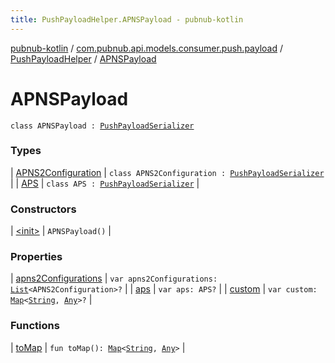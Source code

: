 ```yaml
---
title: PushPayloadHelper.APNSPayload - pubnub-kotlin
---
```


[pubnub-kotlin](../../../index.html) / [com.pubnub.api.models.consumer.push.payload](../../index.html) / [PushPayloadHelper](../index.html) / [APNSPayload](./index.html)

# APNSPayload

`class APNSPayload : `[`PushPayloadSerializer`](../../-push-payload-serializer/index.html)

### Types

| [APNS2Configuration](-a-p-n-s2-configuration/index.html) | `class APNS2Configuration : `[`PushPayloadSerializer`](../../-push-payload-serializer/index.html) |
| [APS](-a-p-s/index.html) | `class APS : `[`PushPayloadSerializer`](../../-push-payload-serializer/index.html) |

### Constructors

| [&lt;init&gt;](-init-.html) | `APNSPayload()` |

### Properties

| [apns2Configurations](apns2-configurations.html) | `var apns2Configurations: `[`List`](https://kotlinlang.org/api/latest/jvm/stdlib/kotlin.collections/-list/index.html)`<APNS2Configuration>?` |
| [aps](aps.html) | `var aps: APS?` |
| [custom](custom.html) | `var custom: `[`Map`](https://kotlinlang.org/api/latest/jvm/stdlib/kotlin.collections/-map/index.html)`<`[`String`](https://kotlinlang.org/api/latest/jvm/stdlib/kotlin/-string/index.html)`, `[`Any`](https://kotlinlang.org/api/latest/jvm/stdlib/kotlin/-any/index.html)`>?` |

### Functions

| [toMap](to-map.html) | `fun toMap(): `[`Map`](https://kotlinlang.org/api/latest/jvm/stdlib/kotlin.collections/-map/index.html)`<`[`String`](https://kotlinlang.org/api/latest/jvm/stdlib/kotlin/-string/index.html)`, `[`Any`](https://kotlinlang.org/api/latest/jvm/stdlib/kotlin/-any/index.html)`>` |

